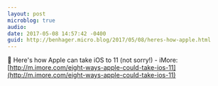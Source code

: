 ```yaml
---
layout: post
microblog: true
audio: 
date: 2017-05-08 14:57:42 -0400
guid: http://benhager.micro.blog/2017/05/08/heres-how-apple.html
---
```

📱 Here's how Apple can take iOS to 11 (not sorry!) - iMore: [http://m.imore.com/eight-ways-apple-could-take-ios-11](http://m.imore.com/eight-ways-apple-could-take-ios-11)
